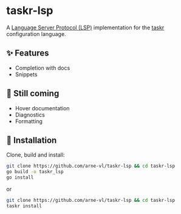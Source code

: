 # taskr-lsp

A [Language Server Protocol (LSP)](https://microsoft.github.io/language-server-protocol/) implementation for the [taskr](https://github.com/arne-vl/taskr) configuration language.

## ✨ Features
- Completion with docs
- Snippets

## 👀 Still coming
- Hover documentation
- Diagnostics
- Formatting

## 🚀 Installation
Clone, build and install:

```bash
git clone https://github.com/arne-vl/taskr-lsp && cd taskr-lsp
go build -o taskr_lsp
go install
```
or
```bash
git clone https://github.com/arne-vl/taskr-lsp && cd taskr-lsp
taskr install
```
